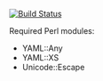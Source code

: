 [![Build Status](https://travis-ci.org/Derbeth/wikinews-rss.svg?branch=master)](https://travis-ci.org/Derbeth/wikinews-rss)

Required Perl modules:

- YAML::Any
- YAML::XS
- Unicode::Escape
